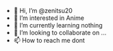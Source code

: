 - 👋 Hi, I’m @zenitsu20
- 👀 I’m interested in Anime
- 🌱 I’m currently learning nothing
- 💞️ I’m looking to collaborate on ...
- 📫 How to reach me dont

<!---
zenitsu20/zenitsu20 is a ✨ special ✨ repository because its `README.md` (this file) appears on your GitHub profile.
You can click the Preview link to take a look at your changes.
--->
